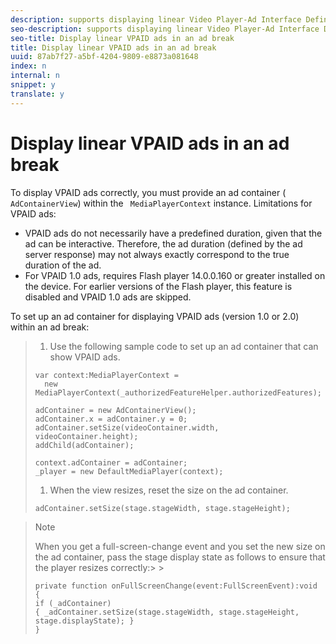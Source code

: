 ```yaml
---
description: supports displaying linear Video Player-Ad Interface Definition (VPAID) ads in an ad break. VPAID version 1.0 requires Flash, while version 2.0 also works with Browser TVSDK and JavaScript.
seo-description: supports displaying linear Video Player-Ad Interface Definition (VPAID) ads in an ad break. VPAID version 1.0 requires Flash, while version 2.0 also works with Browser TVSDK and JavaScript.
seo-title: Display linear VPAID ads in an ad break
title: Display linear VPAID ads in an ad break
uuid: 87ab7f27-a5bf-4204-9809-e8873a081648
index: n
internal: n
snippet: y
translate: y
---
```


# Display linear VPAID ads in an ad break

To display VPAID ads correctly, you must provide an ad container ( ` AdContainerView`) within the ` MediaPlayerContext` instance. 
Limitations for VPAID ads: 
* VPAID ads do not necessarily have a predefined duration, given that the ad can be interactive. Therefore, the ad duration (defined by the ad server response) may not always exactly correspond to the true duration of the ad.
* For VPAID 1.0 ads,  <!-- PH element: phrases/primetime-sdk-name --> requires Flash player 14.0.0.160 or greater installed on the device. For earlier versions of the Flash player, this feature is disabled and VPAID 1.0 ads are skipped.

To set up an ad container for displaying VPAID ads (version 1.0 or 2.0) within an ad break:

>1. Use the following sample code to set up an ad container that can show VPAID ads.
>
>   ```
>   var context:MediaPlayerContext =  
>     new MediaPlayerContext(_authorizedFeatureHelper.authorizedFeatures); 
>     
>   adContainer = new AdContainerView(); 
>   adContainer.x = adContainer.y = 0; 
>   adContainer.setSize(videoContainer.width, videoContainer.height); 
>   addChild(adContainer); 
>     
>   context.adContainer = adContainer; 
>   _player = new DefaultMediaPlayer(context);
>   ```
>
>1. When the view resizes, reset the size on the ad container.
>
>   ```
>   adContainer.setSize(stage.stageWidth, stage.stageHeight);
>   ```
>

>   >[!NOTE]
>   >
>   >When you get a full-screen-change event and you set the new size on the ad container, pass the stage display state as follows to ensure that the player resizes correctly:>   >
>   >```
>   >private function onFullScreenChange(event:FullScreenEvent):void { 
>   >if (_adContainer) 
>   >{ _adContainer.setSize(stage.stageWidth, stage.stageHeight, stage.displayState); } 
>   >}
>   >```

>
